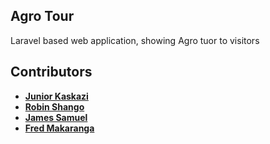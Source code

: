 ## Agro Tour

Laravel based web application, showing Agro tuor to visitors

## Contributors

-   **[Junior Kaskazi](https://github.com/Juniorkaskazi)**
-   **[Robin Shango](https://github.com/Pnoccio)**
-   **[James Samuel](https://github.com/James-Samuel)**
-   **[Fred Makaranga](https://github.com/freddy777-01)**
